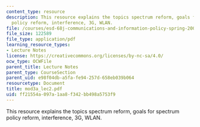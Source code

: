 ```yaml
---
content_type: resource
description: This resource explains the topics spectrum reform, goals for spectrum
  policy reform, interference, 3G, WLAN.
file: /courses/esd-68j-communications-and-information-policy-spring-2006/ff21554a097a1aa8f342bb498a5753f9_mod3a_lec2.pdf
file_size: 122589
file_type: application/pdf
learning_resource_types:
- Lecture Notes
license: https://creativecommons.org/licenses/by-nc-sa/4.0/
ocw_type: OCWFile
parent_title: Lecture Notes
parent_type: CourseSection
parent_uid: e98f04db-a5fa-fe94-257d-658eb039b064
resourcetype: Document
title: mod3a_lec2.pdf
uid: ff21554a-097a-1aa8-f342-bb498a5753f9
---
```

This resource explains the topics spectrum reform, goals for spectrum policy reform, interference, 3G, WLAN.